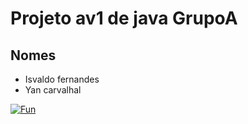 # Projeto av1 de java GrupoA

## Nomes

* Isvaldo fernandes
* Yan carvalhal




[![Fun](http://img.youtube.com/vi/K3rwMnMSFdE/0.jpg)](http://www.youtube.com/watch?v=K3rwMnMSFdE)
